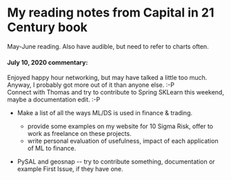 # My reading notes from Capital in 21 Century book

May-June reading. Also have audible, but need to refer to charts often.  

#### July 10, 2020 commentary:  

Enjoyed happy hour networking, but may have talked a little too much.  
Anyway, I probably got more out of it than anyone else. :-P  
Connect with Thomas and try to contribute to Spring SKLearn this weekend, maybe a documentation edit. :-P  

 * Make a list of all the ways ML/DS is used in finance & trading.  
   - provide some examples on my website for 10 Sigma Risk, offer to work as freelance on these projects. 
   - write personal evaluation of usefulness, impact of each application of ML to finance.  
   
 * PySAL and geosnap -- try to contribute something, documentation or example First Issue, if they have one.    
